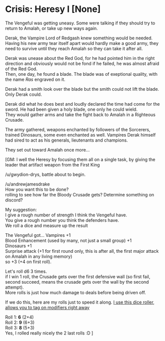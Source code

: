 # Crisis: Heresy I [None]

The Vengeful was getting uneasy. Some were talking if they should try to return to Amalah, or take up new ways again.

Derak, the Vampire Lord of Redgash knew something would be needed. Having his new army tear itself apart would hardly make a good army, they need to survive until they reach Amalah so they can take it after all.

Derak was unease about the Red God, for he had pointed him in the right direction and obviously would not be fond if he failed, he was almost afraid of the Red God.  
Then, one day, he found a blade. The blade was of exeptional quality, with the name *Ras* engraved on it.  

Derak had a smith look over the blade but the smith could not lift the blade. Only Derak could.

Derak did what he does best and loudly declared the time had come for the sword. He had been given a holy blade, one only he could wield.  
They would gather arms and take the fight back to Amalah in a Righteous Crusade.

The army gathered, weapons enchanted by followers of the Sorcerers, trained Dinosaurs, some even enchanted as well. Vampires Derak himself had sired to act as his generals, lieutenants and champions.

They set out toward Amalah once more...

[GM: I well the Heresy by focusing them all on a single task, by giving the leader that artifact weapon from the First King

/u/gwydion-drys, battle about to begin.  

/u/andrewjamesdrake   
How you want this to be done?  
rolling to see how far the Bloody Crusade gets? Determine something on discord?

My suggestion:  
I give a rough number of strength I think the Vengeful have.  
You give a rough number you think the defenders have.  
We roll a dice and measure up the result

The Vengeful got...
Vampires +1  
Blood Enhancement (used by many, not just a small group) +1  
Dinosaurs +1  
Surprise attack (+1 for first round only, this is after all, the first major attack on Amalah in any living memory)  
so +3 (+4 on first roll).

Let's roll d6 3 times.  
if I win 1 roll, the Crusade gets over the first defensive wall (so first fail, second succeed, means the crusade gets over the wall by the second attempt).  
More rolls is just how much damage to deals before being driven off.

If we do this, here are my rolls just to speed it along. [I use this dice roller, allows you to tag on modifiers right away](https://www.wizards.com/dnd/dice/dice.htm)

Roll 1: **6** (2+4)  
Roll 2: **9** (6+3)  
Roll 3: **8** (5+3)  
Yes, I rolled really nicely the 2 last rolls :D ]
